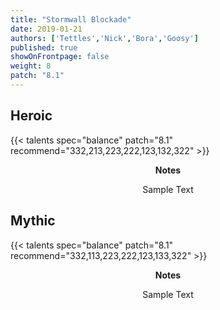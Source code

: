 ```yaml
---
title: "Stormwall Blockade"
date: 2019-01-21
authors: ['Tettles','Nick','Bora','Goosy']
published: true
showOnFrontpage: false
weight: 8
patch: "8.1"
---
```



## Heroic
{{< talents spec="balance" patch="8.1" recommend="332,213,223,222,123,132,322" >}}
<center>
<b>Notes</b>

Sample Text

</center>

## Mythic
{{< talents spec="balance" patch="8.1" recommend="332,113,223,222,123,133,322" >}}
<center>
<b>Notes</b>

Sample Text


</center>
